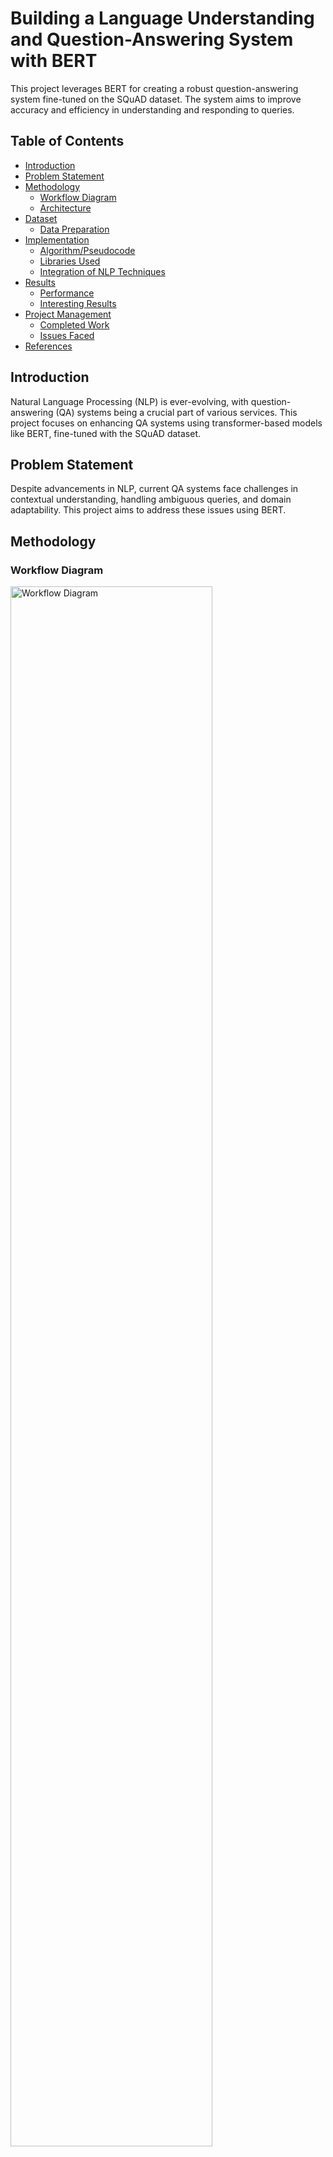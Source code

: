 # Building a Language Understanding and Question-Answering System with BERT

This project leverages BERT for creating a robust question-answering system fine-tuned on the SQuAD dataset. The system aims to improve accuracy and efficiency in understanding and responding to queries.

## Table of Contents

- [Introduction](#introduction)
- [Problem Statement](#problem-statement)
- [Methodology](#methodology)
  - [Workflow Diagram](#workflow-diagram)
  - [Architecture](#architecture)
- [Dataset](#dataset)
  - [Data Preparation](#data-preparation)
- [Implementation](#implementation)
  - [Algorithm/Pseudocode](#algorithmpseudocode)
  - [Libraries Used](#libraries-used)
  - [Integration of NLP Techniques](#integration-of-nlp-techniques)
- [Results](#results)
  - [Performance](#performance)
  - [Interesting Results](#interesting-results)
- [Project Management](#project-management)
  - [Completed Work](#completed-work)
  - [Issues Faced](#issues-faced)
- [References](#references)

## Introduction

Natural Language Processing (NLP) is ever-evolving, with question-answering (QA) systems being a crucial part of various services. This project focuses on enhancing QA systems using transformer-based models like BERT, fine-tuned with the SQuAD dataset.

## Problem Statement

Despite advancements in NLP, current QA systems face challenges in contextual understanding, handling ambiguous queries, and domain adaptability. This project aims to address these issues using BERT.

## Methodology

### Workflow Diagram

<img src="Images/Workflow.png" alt="Workflow Diagram" style="width: 80%;">

### Architecture

<img src="Images/Arch.png" alt="Architecture Diagram" style="width: 80%;">

## Dataset

The dataset used is the Stanford Question Answering Dataset (SQuAD), containing over 100,000 question-answer pairs derived from more than 500 Wikipedia articles.

### Data Preparation

- Tokenization
- Cleaning
- Normalization
- Answer Mapping
- Truncation & Padding
- Attention Masking

## Implementation

### Algorithm/Pseudocode

Detailed pseudocode for loading the model, preprocessing data, fine-tuning, and inference.

### Libraries Used

- **Preprocessing:** `string`, `re`, `defaultdict`, `collections`
- **Visualizations:** `Seaborn`, `Matplotlib`, `WordCloud`, `IPython.display`
- **Model and Evaluation:** `Transformers`, `Torch`, `BertTokenizer`, `BertForQuestionAnswering`

### Integration of NLP Techniques

Combining BERT's tokenization, attention mechanisms, and transfer learning to improve QA performance.

### Steps to use

1. Select a topic you need information about:
   
<img src="Images/1.png" alt="s1" style="width: 800px; display: block; margin-left: auto; margin-right: auto;">

3. Input a question can be in any human written form with typos too:
   
<img src="Images/2.png" alt="s2" style="width: 800px; display: block; margin-left: auto; margin-right: auto;">

4. Finally, retrieves the Answer and Context along with it:

<img src="Images/3.png" alt="s3" style="width: 800px; display: block; margin-left: auto; margin-right: auto;">

## Results

### Performance

- Exact Match (EM): 23.1%
- F1 Score: 34.07%

### Interesting Results

Examples of the model's ability to handle rephrased questions effectively.

<img src="Images/4.png" alt="ex4" style="width: 800px; display: block; margin-left: auto; margin-right: auto;">

<img src="Images/5.png" alt="ex5" style="width: 800px; display: block; margin-left: auto; margin-right: auto;">

<img src="Images/6.png" alt="ex6" style="width: 800px; display: block; margin-left: auto; margin-right: auto;">

## Project Management

### Completed Work

- BERT Model Integration
- Data Pre-processing Pipeline
- Model Training and Evaluation
- User Interface Development

### Issues Faced

- Data Quality
- Model Overfitting
- Computational Resources
- User Experience

## References

1. [Adversarial QA](https://adversarialqa.github.io/)
2. [Large QA Datasets](https://github.com/ad-freiburg/large-qa-datasets)
3. [Devlin, J., Chang, M., Lee, K., & Toutanova, K. (2019). BERT: Pre-training of Deep Bidirectional Transformers for Language Understanding. North American Chapter of the Association for Computational Linguistics.](https://arxiv.org/abs/1810.04805)
4. [Radford, A., & Narasimhan, K. (2018). Improving Language Understanding by Generative Pre-Training.](https://openai.com/research/language-understanding-with-gpt)
5. [Peters, M.E., Ruder, S., & Smith, N.A. (2019). To Tune or Not to Tune? Adapting Pretrained Representations to Diverse Tasks. ArXiv, abs/1903.05987.](https://arxiv.org/abs/1903.05987)
6. [Wynter, A.D., & Perry, D.J. (2020). Optimal Subarchitecture Extraction For BERT. ArXiv, abs/2010.10499.](https://arxiv.org/abs/2010.10499)
7. [Wang, W., Bi, B., Yan, M., Wu, C., Bao, Z., Peng, L., & Si, L. (2019). StructBERT: Incorporating Language Structures into Pre-training for Deep Language Understanding. ArXiv, abs/1908.04577.](https://arxiv.org/abs/1908.04577)
8. [Rajpurkar, P., Zhang, J., Lopyrev, K., & Liang, P. (2016). SQuAD: 100,000+ Questions for Machine Comprehension of Text. Conference on Empirical Methods in Natural Language Processing.](https://arxiv.org/abs/1606.05250)
9. [Liu, X., Cheng, H., He, P., Chen, W., Wang, Y., Poon, H., & Gao, J. (2020). Adversarial Training for Large Neural Language Models. ArXiv, abs/2004.08994.](https://arxiv.org/abs/2004.08994)

